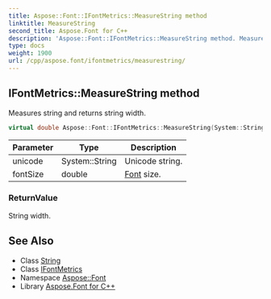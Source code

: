 ```yaml
---
title: Aspose::Font::IFontMetrics::MeasureString method
linktitle: MeasureString
second_title: Aspose.Font for C++
description: 'Aspose::Font::IFontMetrics::MeasureString method. Measures string and returns string width in C++.'
type: docs
weight: 1900
url: /cpp/aspose.font/ifontmetrics/measurestring/
---
```

## IFontMetrics::MeasureString method


Measures string and returns string width.

```cpp
virtual double Aspose::Font::IFontMetrics::MeasureString(System::String unicode, double fontSize)=0
```


| Parameter | Type | Description |
| --- | --- | --- |
| unicode | System::String | Unicode string. |
| fontSize | double | [Font](../../font/) size. |

### ReturnValue

String width.

## See Also

* Class [String](../../../system/string/)
* Class [IFontMetrics](../)
* Namespace [Aspose::Font](../../)
* Library [Aspose.Font for C++](../../../)

